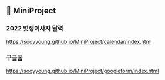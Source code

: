 ## 📌 MiniProject

### 2022 멋쟁이사자 달력
https://sooyyoung.github.io/MiniProject/calendar/index.html

### 구글폼 
https://sooyyoung.github.io/MiniProject/googleform/index.html
